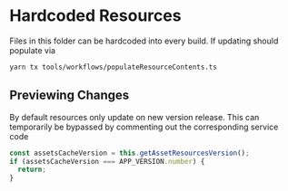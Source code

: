 # Hardcoded Resources

Files in this folder can be hardcoded into every build. If updating should populate via

```sh
yarn tx tools/workflows/populateResourceContents.ts
```

## Previewing Changes

By default resources only update on new version release. This can temporarily be bypassed by commenting out the corresponding service code

```ts
const assetsCacheVersion = this.getAssetResourcesVersion();
if (assetsCacheVersion === APP_VERSION.number) {
  return;
}
```
